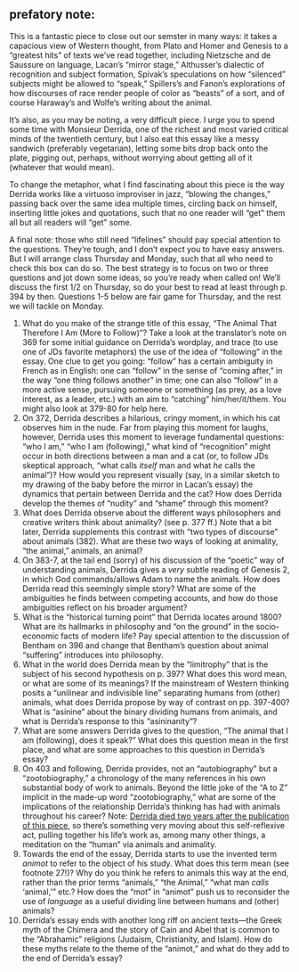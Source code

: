 ## prefatory note:

This is a fantastic piece to close out our semster in many ways: it takes a capacious view of Western thought, from Plato and Homer and Genesis to a “greatest hits” of texts we’ve read together, including Nietzsche and de Saussure on language, Lacan’s “mirror stage,” Althusser’s dialectic of recognition and subject formation, Spivak’s speculations on how “silenced” subjects might be allowed to “speak,” Spillers’s and Fanon’s explorations of how discourses of race render people of color as “beasts” of a sort, and of course Haraway’s and Wolfe’s writing about the animal.

It’s also, as you may be noting, a very difficult piece. I urge you to spend some time with Monsieur Derrida, one of the richest and most varied critical minds of the twentieth century, but I also eat this essay like a messy sandwich (preferably vegetarian), letting some bits drop back onto the plate, pigging out, perhaps, without worrying about getting all of it (whatever that would mean).

To change the metaphor, what I find fascinating about this piece is the way Derrida works like a virtuoso improviser in jazz, “blowing the changes,” passing back over the same idea multiple times, circling back on himself, inserting little jokes and quotations, such that no one reader will “get” them all but all readers will “get” some.

A final note: those who still need “lifelines” should pay special attention to the questions. They’re tough, and I don’t expect you to have easy answers. But I will arrange class Thursday and Monday, such that all who need to check this box can do so. The best strategy is to focus on two or three questions and jot down some ideas, so you’re ready when called on! We’ll discuss the first 1/2 on Thursday, so do your best to read at least through p. 394 by then. Questions 1-5 below are fair game for Thursday, and the rest we will tackle on Monday.

1. What do you make of the strange title of this essay, “The Animal That Therefore I Am (More to Follow)”?  Take a look at the translator’s note on 369 for some initial guidance on Derrida’s wordplay, and trace (to use one of JDs favorite metaphors) the use of the idea of “following” in the essay. One clue to get you going: “follow” has a certain ambiguity in French as in English: one can “follow” in the sense of “coming after,” in the way “one thing follows another” in time; one can also “follow” in a more active sense, pursuing someone or something (as prey, as a love interest, as a leader, etc.) with an aim to “catching” him/her/it/them. You might also look at 379-80 for help here.
2. On 372, Derrida describes a hilarious, cringy moment, in which his cat observes him in the nude. Far from playing this moment for laughs, however, Derrida uses this moment to leverage fundamental questions: “who I am,” “who I am (following),” what kind of “recognition” might occur in both directions between a man and a cat (or, to follow JDs skeptical approach, “what calls *itself* man and what *he* calls the animal”)? How would you represent visually (say, in a similar sketch to my drawing of the baby before the mirror in Lacan’s essay) the dynamics that pertain between Derrida and the cat? How does Derrida develop the themes of “nudity” and “shame” through this moment?
3. What does Derrida observe about the different ways philosophers and creative writers think about animality? (see p. 377 ff.) Note that a bit later, Derrida supplements this contrast with “two types of discourse” about animals (382). What are these two ways of looking at animality, “the animal,” animals, an animal?
4. On 383-7, at the tail end (sorry) of his discussion of the “poetic” way of understanding animals, Derrida gives a *very* subtle reading of Genesis 2, in which God commands/allows Adam to name the animals. How does Derrida read this seemingly simple story? What are some of the ambiguities he finds between competing accounts, and how do those ambiguities reflect on his broader argument?
5. What is the “historical turning point” that Derrida locates around 1800? What are its hallmarks in philosophy and “on the ground” in the socio-economic facts of modern life? Pay special attention to the discussion of Bentham on 396 and change that Bentham’s question about animal “suffering” introduces into philosophy.
6. What in the world does Derrida mean by the “limitrophy” that is the subject of his second hypothesis on p. 397? What does this word mean, or what are some of its meanings? If the mainstream of Western thinking posits a “unilinear and indivisible line” separating humans from (other) animals, what does Derrida propose by way of contrast on pp. 397-400? What is “asinine” about the binary dividing humans from animals, and what is Derrida’s response to this “asininanity”?
7. What are some answers Derrida gives to the question, “The animal that I am (following), does it speak?” What does this question mean in the first place, and what are some approaches to this question in Derrida’s essay?
8. On 403 and following, Derrida provides, not an “autobiography” but a “zootobiography,” a chronology of the many references in his own substantial body of work to animals. Beyond the little joke of the “A to Z” implicit in the made-up word “zootobiography,” what are some of the implications of the relationship Derrida’s thinking has had with animals throughout his career? Note: [Derrida died two years after the publication of this piece](https://www.nytimes.com/2004/10/14/opinion/what-derrida-really-meant.html), so there’s something very moving about this self-reflexive act, pulling together his life’s work as, among many other things, a meditation on the “human” via animals and animality.
9. Towards the end of the essay, Derrida starts to use the invented term *animot* to refer to the object of his study. What does this term mean (see footnote 27!)? Why do you think he refers to animals this way at the end, rather than the prior terms “animals,” “the Animal,” “what man *calls* ‘animal,’” etc.? How does the “mot” in “animot” push us to reconsider the use of *language* as a useful dividing line between humans and (other) animals?
10. Derrida’s essay ends with another long riff on ancient texts—the Greek myth of the Chimera and the story of Cain and Abel that is common to the “Abrahamic” religions (Judaism, Christianity, and Islam). How do these myths relate to the theme of the “animot,” and what do they add to the end of Derrida’s essay?
